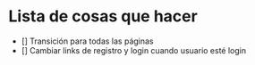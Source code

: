 # Lista de cosas que hacer
- [] Transición para todas las páginas
- [] Cambiar links de registro y login cuando usuario esté login